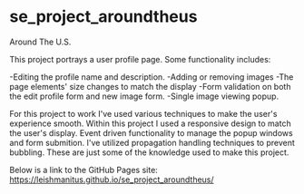 # se_project_aroundtheus

Around The U.S.

This project portrays a user profile page. Some functionality includes:

-Editing the profile name and description.
-Adding or removing images
-The page elements' size changes to match the display
-Form validation on both the edit profile form and new image form.
-Single image viewing popup.

For this project to work I've used various techniques to make the
user's experience smooth. Within this project I used a responsive
design to match the user's display. Event driven functionality to
manage the popup windows and form submition. I've utilized
propagation handling techniques to prevent bubbling. These are
just some of the knowledge used to make this project.

Below is a link to the GitHub Pages site:
https://leishmanitus.github.io/se_project_aroundtheus/
